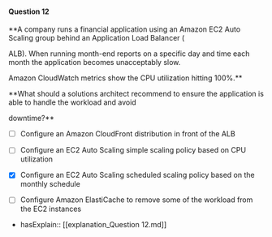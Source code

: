#### Question  12


**A company runs a financial application using an Amazon EC2 Auto Scaling group behind an Application Load Balancer (

ALB). When running month-end reports on a specific day and time each month the application becomes unacceptably slow.

Amazon CloudWatch metrics show the CPU utilization hitting 100%.**


**What should a solutions architect recommend to ensure the application is able to handle the workload and avoid

downtime?**


- [ ] Configure an Amazon CloudFront distribution in front of the ALB


- [ ] Configure an EC2 Auto Scaling simple scaling policy based on CPU utilization


- [x] Configure an EC2 Auto Scaling scheduled scaling policy based on the monthly schedule


- [ ] Configure Amazon ElastiCache to remove some of the workload from the EC2 instances



- hasExplain:: [[explanation_Question  12.md]]